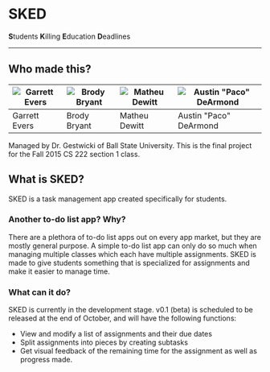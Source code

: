 # SKED

**S**tudents **K**illing **E**ducation **D**eadlines

---

## Who made this?

![Garrett Evers](https://avatars1.githubusercontent.com/u/13851785?s=96) | ![Brody Bryant](https://avatars0.githubusercontent.com/u/13963054?s=96) | ![Matheu Dewitt](https://avatars1.githubusercontent.com/u/13967132?s=96) | ![Austin "Paco" DeArmond](https://avatars3.githubusercontent.com/u/10604584?s=96)
---|---|---|---
Garrett Evers | Brody Bryant | Matheu Dewitt | Austin "Paco" DeArmond

Managed by Dr. Gestwicki of Ball State University.  This is the final project for the Fall 2015 CS 222 section 1 class.

## What is SKED?

SKED is a task management app created specifically for students.

### Another to-do list app?  Why?

There are a plethora of to-do list apps out on every app market, but they are mostly general purpose.  A simple to-do list app can only do so much when managing multiple classes which each have multiple assignments.  SKED is made to give students something that is specialized for assignments and make it easier to manage time.

### What can it do?

SKED is currently in the development stage.  v0.1 (beta) is scheduled to be released at the end of October, and will have the following functions:

 * View and modify a list of assignments and their due dates
 * Split assignments into pieces by creating subtasks
 * Get visual feedback of the remaining time for the assignment as well as progress made.